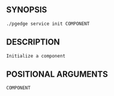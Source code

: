 ## SYNOPSIS
    ./pgedge service init COMPONENT
 
## DESCRIPTION
    Initialize a component
 
## POSITIONAL ARGUMENTS
    COMPONENT
